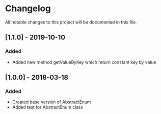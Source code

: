 # Changelog
All notable changes to this project will be documented in this file.

## [1.1.0] - 2019-10-10
### Added
- Added new method getValueByKey which return constant key by value

## [1.0.0] - 2018-03-18
### Added
- Created base version of AbstractEnum
- Added test for AbstractEnum class